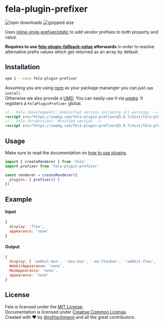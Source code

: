 # fela-plugin-prefixer


<img alt="npm downloads" src="https://img.shields.io/npm/dm/fela-plugin-prefixer.svg">
<img alt="gzipped size" src="https://img.shields.io/badge/gzipped-3.26kb-brightgreen.svg">

Uses [inline-style-prefixer/static](https://github.com/rofrischmann/inline-style-prefix-all) to add vendor prefixes to both property and value.

**Requires to use [fela-plugin-fallback-value](../fela-plugin-fallback-value/) afterwards** in order to resolve alternative prefix values which get returned as an array by default.

## Installation
```sh
npm i --save fela-plugin-prefixer
```
Assuming you are using [npm](https://www.npmjs.com) as your package mananger you can just `npm install`.<br>
Otherwise we also provide a [UMD](https://github.com/umdjs/umd). You can easily use it via [unpkg](https://unpkg.com/). It registers a `FelaPluginPrefixer` global.
```HTML
<!-- Fela (Development): Unminified version including all warnings -->
<script src="https://unpkg.com/fela-plugin-prefixer@3.0.7/dist/fela-plugin-prefixer.js"></script>
<!-- Fela (Production): Minified version -->
<script src="https://unpkg.com/fela-plugin-prefixer@3.0.7/dist/fela-plugin-prefixer.min.js"></script>
```

## Usage
Make sure to read the documentation on [how to use plugins](http://fela.js.org/docs/advanced/Plugins.html).

```javascript
import { createRenderer } from 'fela'
import prefixer from 'fela-plugin-prefixer'

const renderer = createRenderer({
  plugins: [ prefixer() ]
})
```

## Example

#### Input
```javascript
{
  display: 'flex',
  appearance: 'none'
}
```
#### Output
```javascript
{
  display: [ 'webkit-box', '-moz-box', '-ms-flexbox', '-webkit-flex', 'flex' ],
  WebkitAppearance: 'none',
  MozAppearance: 'none',
  appearance: 'none'
}
```

## License
Fela is licensed under the [MIT License](http://opensource.org/licenses/MIT).<br>
Documentation is licensed under [Creative Common License](http://creativecommons.org/licenses/by/4.0/).<br>
Created with ♥ by [@rofrischmann](http://rofrischmann.de) and all the great contributors.
